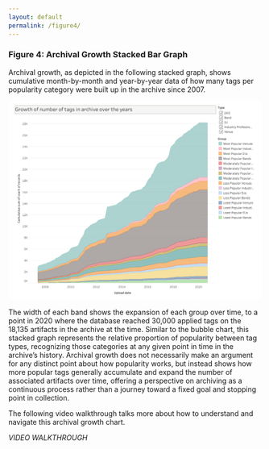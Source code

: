 ```yaml
---
layout: default
permalink: /figure4/
---
```


### Figure 4: Archival Growth Stacked Bar Graph

Archival growth, as depicted in the following stacked graph, shows cumulative month-by-month and year-by-year data of how many tags per popularity category were built up in the archive since 2007.

![Archival Growth](/assets/img/ArchivalGrowth.png)

The width of each band shows the expansion of each group over time, to a point in 2020 where the database reached 30,000 applied tags on the 18,135 artifacts in the archive at the time. Similar to the bubble chart, this stacked graph represents the relative proportion of popularity between tag types, recognizing those categories at any given point in time in the archive’s history. Archival growth does not necessarily make an argument for any distinct point about how popularity works, but instead shows how more popular tags generally accumulate and expand the number of associated artifacts over time, offering a perspective on archiving as a continuous process rather than a journey toward a fixed goal and stopping point in collection. 

The following video walkthrough talks more about how to understand and navigate this archival growth chart.

*VIDEO WALKTHROUGH*
